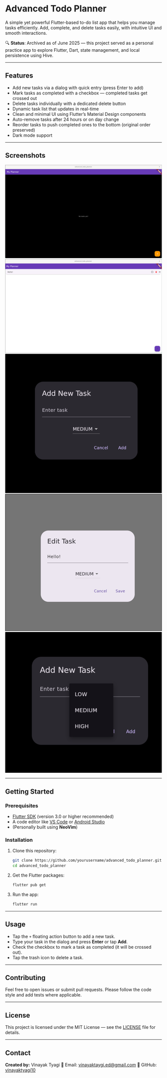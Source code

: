 # Advanced Todo Planner

A simple yet powerful Flutter-based to-do list app that helps you manage tasks efficiently.
Add, complete, and delete tasks easily, with intuitive UI and smooth interactions.

🔍 **Status**: Archived as of June 2025 — this project served as a personal practice app to explore Flutter, Dart, state management, and local persistence using Hive.

---

## Features

* Add new tasks via a dialog with quick entry (press Enter to add)
* Mark tasks as completed with a checkbox — completed tasks get crossed out
* Delete tasks individually with a dedicated delete button
* Dynamic task list that updates in real-time
* Clean and minimal UI using Flutter’s Material Design components
* Auto-remove tasks after 24 hours or on day change
* Reorder tasks to push completed ones to the bottom (original order preserved)
* Dark mode support

---

## Screenshots

![Dark Mode](assets/screenshots/Dark_Mode.png)
![Light Mode](assets/screenshots/Light_Mode.png)
![Adding New Task](assets/screenshots/Add_new_task.png)
![Editing a Task](assets/screenshots/Edit_task.png)
![Priority Order](assets/screenshots/Priority.png)

---

## Getting Started

### Prerequisites

* [Flutter SDK](https://flutter.dev/docs/get-started/install) (version 3.0 or higher recommended)
* A code editor like [VS Code](https://code.visualstudio.com/) or [Android Studio](https://developer.android.com/studio)
* (Personally built using **NeoVim**)

### Installation

1. Clone this repository:

   ```bash
   git clone https://github.com/yourusername/advanced_todo_planner.git
   cd advanced_todo_planner
   ```

2. Get the Flutter packages:

   ```bash
   flutter pub get
   ```

3. Run the app:

   ```bash
   flutter run
   ```

---

## Usage

* Tap the `+` floating action button to add a new task.
* Type your task in the dialog and press **Enter** or tap **Add**.
* Check the checkbox to mark a task as completed (it will be crossed out).
* Tap the trash icon to delete a task.

---

## Contributing

Feel free to open issues or submit pull requests.
Please follow the code style and add tests where applicable.

---

## License

This project is licensed under the MIT License — see the [LICENSE](LICENSE) file for details.

---

## Contact

**Created by:** Vinayak Tyagi
📧 Email: [vinayaktaygi.ed@gmail.com](mailto:vinayaktaygi.ed@gmail.com)
🐙 GitHub: [vinayaktyagi10](https://github.com/vinayaktyagi10)
